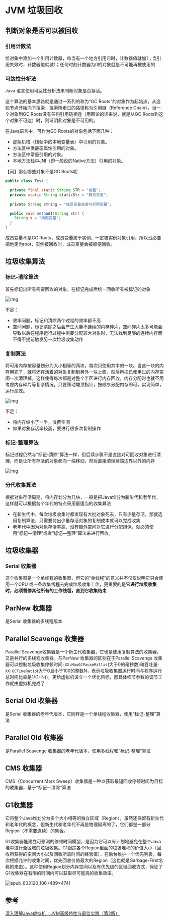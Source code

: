 # JVM 垃圾回收

## 判断对象是否可以被回收

### 引用计数法

给对象中添加一个引用计数器，每当有一个地方引用它时，计数器值就加1；当引用失效时，计数器值就减1；任何时刻计数器为0的对象就是不可能再被使用的

### 可达性分析法

Java 语言使用可达性分析法来判断对象是否存活。

这个算法的基本思路就是通过一系列的称为“GC Roots”的对象作为起始点，从这些节点开始向下搜索，搜索所走过的路径称为引用链（Reference Chain），当一个对象到GC Roots没有任何引用链相连（用图论的话来说，就是从GC Roots到这个对象不可达）时，则证明此对象是不可用的。

在Java语言中，可作为GC Roots的对象包括下面几种：

- 虚拟机栈（栈帧中的本地变量表）中引用的对象。
- 方法区中类静态属性引用的对象。
- 方法区中常量引用的对象。
- 本地方法栈中JNI（即一般说的Native方法）引用的对象。

【问】那么哪些对象不是GC Roots呢

```java
public class Test {

  private final static String STR = "常量";
  private static String staticStr = "静态变量";
    
  private String string = "成员变量或者叫实例变量";

  public void method1(String str) { 
    String s = "局部变量";
  }
}	
```

成员变量不是GC Roots，成员变量属于实例，一定被实例对象引用，所以没必要把他定为root，实例被回收时，成员变量会被顺便回收。

## 垃圾收集算法

### 标记-清除算法

首先标记出所有需要回收的对象，在标记完成后统一回收所有被标记的对象

![img](https://res.weread.qq.com/wrepub/epub_603120_102)

不足：

- 效率问题，标记和清除两个过程的效率都不高
- 空间问题，标记清除之后会产生大量不连续的内存碎片，空间碎片太多可能会导致以后在程序运行过程中需要分配较大对象时，无法找到足够的连续内存而不得不提前触发另一次垃圾收集动作

### 复制算法

将可用内存按容量划分为大小相等的两块，每次只使用其中的一块。当这一块的内存用完了，就将还存活着的对象复制到另外一块上面，然后再把已使用过的内存空间一次清理掉。这样使得每次都是对整个半区进行内存回收，内存分配时也就不用考虑内存碎片等复杂情况，只要移动堆顶指针，按顺序分配内存即可，实现简单，运行高效。

![img](https://res.weread.qq.com/wrepub/epub_603120_103)

不足：

- 将内存缩小了一半，浪费空间
- 如果对象存活率较高，要进行很多次复制操作

### 标记-整理算法

标记过程仍然与“标记-清除”算法一样，但后续步骤不是直接对可回收对象进行清理，而是让所有存活的对象都向一端移动，然后直接清理掉端边界以外的内存

![img](https://res.weread.qq.com/wrepub/epub_603120_105)

### 分代收集算法

根据对象存活周期，将内存划分为几块，一般是把Java堆分为新生代和老年代，这样就可以根据各个年代的特点采用最适当的收集算法

- 在新生代中，每次垃圾收集时都发现有大批对象死去，只有少量存活，那就选用复制算法，只需要付出少量存活对象的复制成本就可以完成收集
- 老年代中因为对象存活率高、没有额外空间对它进行分配担保，就必须使用“标记—清理”或者“标记—整理”算法来进行回收。

## 垃圾收集器

### Serial 收集器

这个收集器是一个单线程的收集器，但它的“单线程”的意义并不仅仅说明它只会使用一个CPU 或一条收集线程去完成垃圾收集工作，更重要的是**它进行垃圾收集时，必须暂停其他所有的工作线程，直到它收集结束**

## ParNew 收集器

是Serial 收集器的多线程版本

## Parallel Scavenge 收集器

Parallel Scavenge收集器是一个新生代收集器，它也是使用复制算法的收集器，又是并行的多线程收集器。与ParNew 收集器的区别在于Parallel Scavenge 收集器可以控制垃圾收集停顿时间`-XX:MaxGCPauseMillis`(大于0的毫秒数)和吞吐量`-XX:GCTimeRatio`(大于0且小于100的整数N，表示垃圾收集器运行时间与程序运行总时间比率是1/(1+N))，更给虚拟机设立一个优化目标，那具体细节参数的调节工作就由虚拟机完成了

## Serial Old 收集器

是Serial 收集器的老年代版本，它同样是一个单线程收集器，使用“标记-整理”算法

## Parallel Old 收集器

是Parallel Scavenge 收集器的老年代版本，使用多线程和“标记-整理”算法

## CMS 收集器

CMS（Concurrent Mark Sweep）收集器是一种以获取最短回收停顿时间为目标的收集器，基于“标记—清除”算法

## G1收集器

它将整个Java堆划分为多个大小相等的独立区域（Region），虽然还保留有新生代和老年代的概念，但新生代和老年代不再是物理隔离的了，它们都是一部分Region（不需要连续）的集合。

G1收集器能建立可预测的停顿时间模型，是因为它可以有计划地避免在整个Java堆中进行全区域的垃圾收集。G1跟踪各个Region里面的垃圾堆积的价值大小（回收所获得的空间大小以及回收所需时间的经验值），在后台维护一个优先列表，每次根据允许的收集时间，优先回收价值最大的Region（这也就是Garbage-First名称的来由）。这种使用Region划分内存空间以及有优先级的区域回收方式，保证了G1收集器在有限的时间内可以获取尽可能高的收集效率。

![epub_603120_106 (489×474)](https://res.weread.qq.com/wrepub/epub_603120_106)



## 参考

[深入理解Java虚拟机：JVM高级特性与最佳实践（第2版）](https://weread.qq.com/web/reader/9b832f305933f09b86bd2a9)

